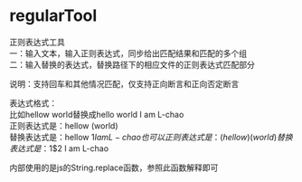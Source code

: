 # regularTool
正则表达式工具    
一：输入文本，输入正则表达式，同步给出匹配结果和匹配的多个组  
二：输入替换的表达式，替换路径下的相应文件的正则表达式匹配部分  
  
说明：支持回车和其他情况匹配，仅支持正向断言和正向否定断言
  
表达式格式：  
  比如hellow world替换成hello world I am L-chao  
    正则表达式是：hellow (world)  
    替换表达式是：hellow $1 I am L-chao  
  也可以  
    正则表达式是：(hellow )(world)  
    替换表达式是：$1$2 I am L-chao  
  
内部使用的是js的String.replace函数，参照此函数解释即可
